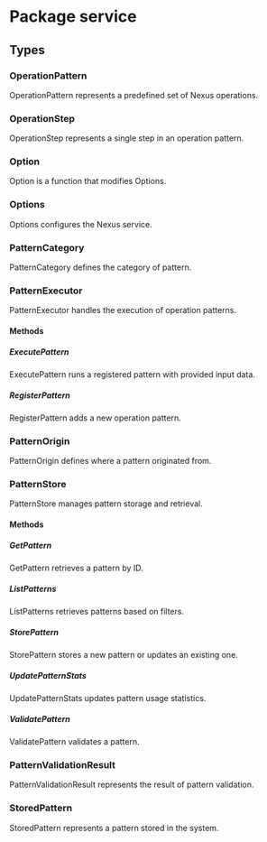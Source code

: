 # Package service

## Types

### OperationPattern

OperationPattern represents a predefined set of Nexus operations.

### OperationStep

OperationStep represents a single step in an operation pattern.

### Option

Option is a function that modifies Options.

### Options

Options configures the Nexus service.

### PatternCategory

PatternCategory defines the category of pattern.

### PatternExecutor

PatternExecutor handles the execution of operation patterns.

#### Methods

##### ExecutePattern

ExecutePattern runs a registered pattern with provided input data.

##### RegisterPattern

RegisterPattern adds a new operation pattern.

### PatternOrigin

PatternOrigin defines where a pattern originated from.

### PatternStore

PatternStore manages pattern storage and retrieval.

#### Methods

##### GetPattern

GetPattern retrieves a pattern by ID.

##### ListPatterns

ListPatterns retrieves patterns based on filters.

##### StorePattern

StorePattern stores a new pattern or updates an existing one.

##### UpdatePatternStats

UpdatePatternStats updates pattern usage statistics.

##### ValidatePattern

ValidatePattern validates a pattern.

### PatternValidationResult

PatternValidationResult represents the result of pattern validation.

### StoredPattern

StoredPattern represents a pattern stored in the system.
